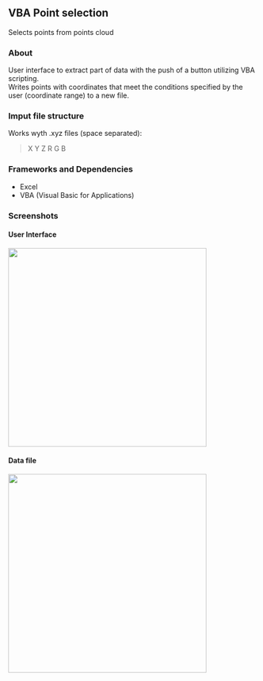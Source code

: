 ## VBA Point selection
Selects points from points cloud

### About
User interface to extract part of data with the push of a button utilizing VBA scripting.  
Writes points with coordinates that meet the conditions specified by the user (coordinate range) to a new file.

### Imput file structure
Works wyth .xyz files (space separated):
>X Y Z R G B  

### Frameworks and Dependencies
- Excel
- VBA (Visual Basic for Applications)


### Screenshots
#### User Interface
<img width="400" alt="" src="img/ui.png">

#### Data file
<img width="400" alt="" src="img/stock_sheet.png">
